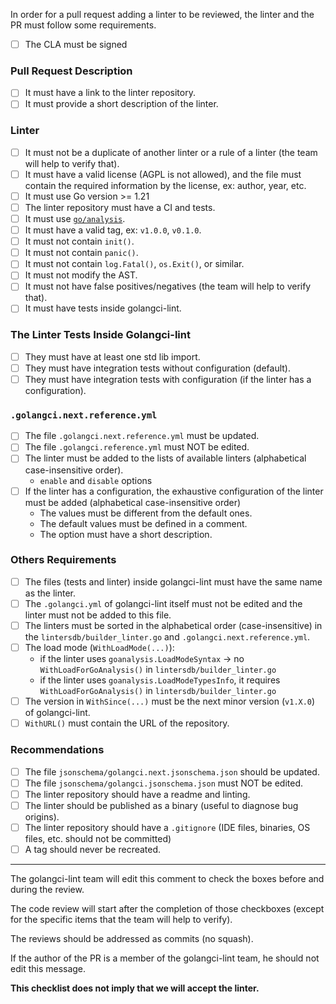 In order for a pull request adding a linter to be reviewed, the linter and the PR must follow some requirements.

- [ ] The CLA must be signed

### Pull Request Description

- [ ] It must have a link to the linter repository.
- [ ] It must provide a short description of the linter.

### Linter

- [ ] It must not be a duplicate of another linter or a rule of a linter (the team will help to verify that).
- [ ] It must have a valid license (AGPL is not allowed), and the file must contain the required information by the license, ex: author, year, etc.
- [ ] It must use Go version >= 1.21
- [ ] The linter repository must have a CI and tests.
- [ ] It must use [`go/analysis`](https://golangci-lint.run/contributing/new-linters/).
- [ ] It must have a valid tag, ex: `v1.0.0`, `v0.1.0`.
- [ ] It must not contain `init()`.
- [ ] It must not contain `panic()`.
- [ ] It must not contain `log.Fatal()`, `os.Exit()`, or similar.
- [ ] It must not modify the AST.
- [ ] It must not have false positives/negatives (the team will help to verify that).
- [ ] It must have tests inside golangci-lint.

### The Linter Tests Inside Golangci-lint

- [ ] They must have at least one std lib import.
- [ ] They must have integration tests without configuration (default).
- [ ] They must have integration tests with configuration (if the linter has a configuration).

### `.golangci.next.reference.yml`

- [ ] The file `.golangci.next.reference.yml` must be updated.
- [ ] The file `.golangci.reference.yml` must NOT be edited.
- [ ] The linter must be added to the lists of available linters (alphabetical case-insensitive order).
    - `enable` and `disable` options
- [ ] If the linter has a configuration, the exhaustive configuration of the linter must be added (alphabetical case-insensitive order)
    - The values must be different from the default ones.
    - The default values must be defined in a comment.
    - The option must have a short description.

### Others Requirements

- [ ] The files (tests and linter) inside golangci-lint must have the same name as the linter.
- [ ] The `.golangci.yml` of golangci-lint itself must not be edited and the linter must not be added to this file.
- [ ] The linters must be sorted in the alphabetical order (case-insensitive) in the `lintersdb/builder_linter.go` and `.golangci.next.reference.yml`.
- [ ] The load mode (`WithLoadMode(...)`):
    - if the linter uses `goanalysis.LoadModeSyntax` -> no `WithLoadForGoAnalysis()` in `lintersdb/builder_linter.go`
    - if the linter uses `goanalysis.LoadModeTypesInfo`, it requires `WithLoadForGoAnalysis()` in `lintersdb/builder_linter.go`
- [ ] The version in `WithSince(...)` must be the next minor version (`v1.X.0`) of golangci-lint.
- [ ] `WithURL()` must contain the URL of the repository.

### Recommendations

- [ ] The file `jsonschema/golangci.next.jsonschema.json` should be updated.
- [ ] The file `jsonschema/golangci.jsonschema.json` must NOT be edited.
- [ ] The linter repository should have a readme and linting.
- [ ] The linter should be published as a binary (useful to diagnose bug origins).
- [ ] The linter repository should have a `.gitignore` (IDE files, binaries, OS files, etc. should not be committed)
- [ ] A tag should never be recreated.

---

The golangci-lint team will edit this comment to check the boxes before and during the review.

The code review will start after the completion of those checkboxes (except for the specific items that the team will help to verify).

The reviews should be addressed as commits (no squash).

If the author of the PR is a member of the golangci-lint team, he should not edit this message.

**This checklist does not imply that we will accept the linter.**
